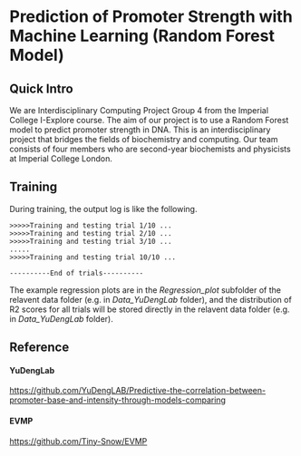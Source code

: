 # Prediction of Promoter Strength with Machine Learning (Random Forest Model)

## Quick Intro
We are Interdisciplinary Computing Project Group 4 from the Imperial College I-Explore course. The aim of our project is to use a Random Forest model to predict promoter strength in DNA. This is an interdisciplinary project that bridges the fields of biochemistry and computing. Our team consists of four members who are second-year biochemists and physicists at Imperial College London.

## Training
During training, the output log is like the following.
```
>>>>>Training and testing trial 1/10 ...
>>>>>Training and testing trial 2/10 ...
>>>>>Training and testing trial 3/10 ...
.....
>>>>>Training and testing trial 10/10 ...

----------End of trials----------
```
The example regression plots are in the *Regression_plot* subfolder of the relavent data folder (e.g. in *Data_YuDengLab* folder), and the distribution of R2 scores for all trials will be stored directly in the relavent data folder (e.g. in *Data_YuDengLab* folder).

## Reference
#### YuDengLab
https://github.com/YuDengLAB/Predictive-the-correlation-between-promoter-base-and-intensity-through-models-comparing

#### EVMP
https://github.com/Tiny-Snow/EVMP